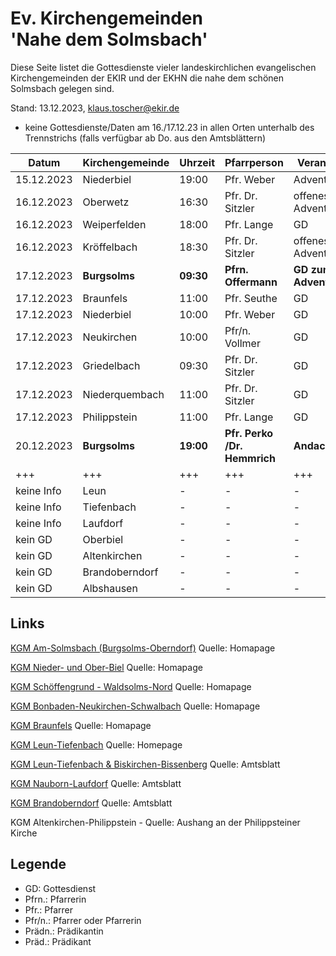 # Ev. Kirchengemeinden<br>'Nahe dem Solmsbach'
Diese Seite listet die Gottesdienste vieler landeskirchlichen evangelischen Kirchengemeinden
der EKIR und der EKHN die nahe dem schönen Solmsbach gelegen sind.

Stand: 13.12.2023, klaus.toscher@ekir.de
- keine Gottesdienste/Daten am 16./17.12.23 in allen Orten unterhalb des Trennstrichs (falls verfügbar ab Do. aus den Amtsblättern)

Datum        | Kirchengemeinde | Uhrzeit    | Pfarrperson       | Veranstaltung |
------------ | --------------- | ---------- | ----------------- | ------------- |
15.12.2023   | Niederbiel      | 19:00      | Pfr. Weber        | Adventsandacht |
16.12.2023   | Oberwetz        | 16:30      | Pfr. Dr. Sitzler  | offenes Adventssingen |
16.12.2023   | Weiperfelden    | 18:00      | Pfr. Lange        | GD            |
16.12.2023   | Kröffelbach     | 18:30      | Pfr. Dr. Sitzler  | offenes Adventssingen |
17.12.2023   | **Burgsolms**   | **09:30**  | **Pfrn. Offermann**  | **GD zum dritten Advent** |
17.12.2023   | Braunfels       | 11:00      | Pfr. Seuthe       | GD            |
17.12.2023   | Niederbiel      | 10:00      | Pfr. Weber        | GD            |
17.12.2023   | Neukirchen      | 10:00      | Pfr/n. Vollmer    | GD            |
17.12.2023   | Griedelbach     | 09:30      | Pfr. Dr. Sitzler  | GD            |
17.12.2023   | Niederquembach  | 11:00      | Pfr. Dr. Sitzler  | GD            |
17.12.2023   | Philippstein    | 11:00      | Pfr. Lange        | GD            |
20.12.2023   | **Burgsolms**   | **19:00**  | **Pfr. Perko /Dr. Hemmrich**  | **Andacht**    |
+++          | +++             | +++        | +++               | +++           |
keine Info   | Leun            | -          | -                 | -             |
keine Info   | Tiefenbach      | -          | -                 | -             |
keine Info   | Laufdorf        | -          | -                 | -             |
kein GD      | Oberbiel        | -          | -                 | -             |
kein GD      | Altenkirchen    | -          | -                 | -             |
kein GD      | Brandoberndorf  | -          | -                 | -             |
kein GD      | Albshausen      | -          | -                 | -             |


## Links

[KGM Am-Solmsbach (Burgsolms-Oberndorf)](https://burgsolms.ekir.de) Quelle: Homapage

[KGM Nieder- und Ober-Biel](http://www.kirche-niederbiel.de/termine) Quelle: Homapage

[KGM Schöffengrund - Waldsolms-Nord](https://schoeffengrund-waldsolms.ekir.de) Quelle: Homapage

[KGM Bonbaden-Neukirchen-Schwalbach](https://www.evangelisch-bonbaden-schwalbach-neukirchen.de/gottesdienste/) Quelle: Homapage

[KGM Braunfels](https://www.evangelisch-in-braunfels.de) Quelle: Homapage

[KGM Leun-Tiefenbach](http://evangelische-kirchengemeinde-leun.de/gottesdiensplan/) Quelle: Homepage

[KGM Leun-Tiefenbach & Biskirchen-Bissenberg](https://ol.wittich.de/titel/1108/) Quelle: Amtsblatt

[KGM Nauborn-Laufdorf](https://ol.wittich.de/titel/1161/) Quelle: Amtsblatt

[KGM Brandoberndorf](https://ol.wittich.de/titel/1212/) Quelle: Amtsblatt

KGM Altenkirchen-Philippstein - Quelle: Aushang an der Philippsteiner Kirche

## Legende
- GD: Gottesdienst
- Pfrn.: Pfarrerin
- Pfr.: Pfarrer
- Pfr/n.: Pfarrer oder Pfarrerin
- Prädn.: Prädikantin
- Präd.: Prädikant
